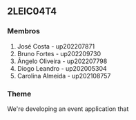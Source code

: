 ## 2LEIC04T4


### Membros

1. José Costa - up202207871 
2. Bruno Fortes - up202209730
3. Ângelo Oliveira - up202207798
4. Diogo Leandro - up202005304
5. Carolina Almeida - up202108757

### Theme

We're developing an event application that 